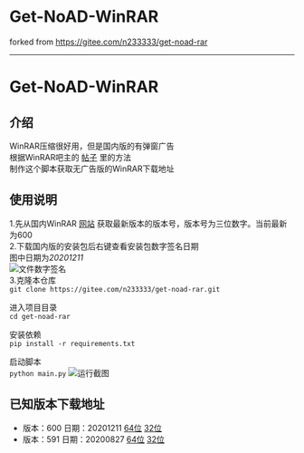 # Get-NoAD-WinRAR
forked from https://gitee.com/n233333/get-noad-rar
* * * 

# Get-NoAD-WinRAR

## 介绍

WinRAR压缩很好用，但是国内版的有弹窗广告  
根据WinRAR吧主的 [帖子](https://tieba.baidu.com/p/6627013006) 里的方法  
制作这个脚本获取无广告版的WinRAR下载地址

## 使用说明

1.先从国内WinRAR [网站](http://www.winrar.com.cn/download.htm) 获取最新版本的版本号，版本号为三位数字。当前最新为600  
2.下载国内版的安装包后右键查看安装包数字签名日期  
图中日期为*20201211*  
![文件数字签名](./img/数字签名.png)  
3.克隆本仓库  
`git clone https://gitee.com/n233333/get-noad-rar.git`

进入项目目录  
`cd get-noad-rar`

安装依赖  
`pip install -r requirements.txt`

启动脚本  
`python main.py`
![运行截图](./img/运行截图.gif)

## 已知版本下载地址

* 版本：600 日期：20201211  [64位][winrar600-64] [32位][winrar600-32]
* 版本：591 日期：20200827  [64位][winrar591-64] [32位][winrar591-32]

[winrar600-64]:https://www.win-rar.com/fileadmin/winrar-versions/sc/sc20201210/rrlb/winrar-x64-600sc.exe

[winrar600-32]:https://www.win-rar.com/fileadmin/winrar-versions/sc/sc20201210/rrlb/wrar600sc.exe

[winrar591-64]:https://www.win-rar.com/fileadmin/winrar-versions/sc/sc20200827/rrlb/winrar-x64-591sc.exe

[winrar591-32]:https://www.win-rar.com/fileadmin/winrar-versions/sc/sc20200827/rrlb/wrar591sc.exe
